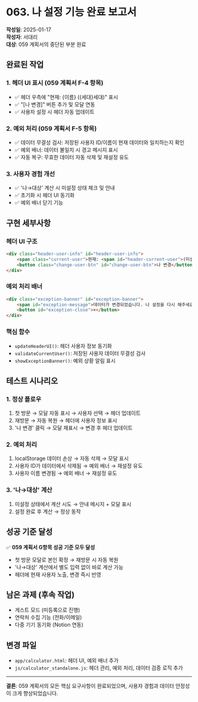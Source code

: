 # 063. 나 설정 기능 완료 보고서

**작성일**: 2025-01-17  
**작성자**: 서대리  
**대상**: 059 계획서의 중단된 부분 완료

## 완료된 작업

### 1. 헤더 UI 표시 (059 계획서 F-4 항목)
- ✅ 헤더 우측에 "현재: {이름} ({세대}세대)" 표시
- ✅ "[나 변경]" 버튼 추가 및 모달 연동
- ✅ 사용자 설정 시 헤더 자동 업데이트

### 2. 예외 처리 (059 계획서 F-5 항목)
- ✅ 데이터 무결성 검사: 저장된 사용자 ID/이름이 현재 데이터와 일치하는지 확인
- ✅ 예외 배너: 데이터 불일치 시 경고 메시지 표시
- ✅ 자동 복구: 무효한 데이터 자동 삭제 및 재설정 유도

### 3. 사용자 경험 개선
- ✅ '나→대상' 계산 시 미설정 상태 체크 및 안내
- ✅ 초기화 시 헤더 UI 동기화
- ✅ 예외 배너 닫기 기능

## 구현 세부사항

### 헤더 UI 구조
```html
<div class="header-user-info" id="header-user-info">
    <span class="current-user">현재: <span id="header-current-user">(미설정)</span></span>
    <button class="change-user-btn" id="change-user-btn">나 변경</button>
</div>
```

### 예외 처리 배너
```html
<div class="exception-banner" id="exception-banner">
    <span id="exception-message">데이터가 변경되었습니다. 나 설정을 다시 해주세요.</span>
    <button id="exception-close">×</button>
</div>
```

### 핵심 함수
- `updateHeaderUI()`: 헤더 사용자 정보 동기화
- `validateCurrentUser()`: 저장된 사용자 데이터 무결성 검사
- `showExceptionBanner()`: 예외 상황 알림 표시

## 테스트 시나리오

### 1. 정상 플로우
1. 첫 방문 → 모달 자동 표시 → 사용자 선택 → 헤더 업데이트
2. 재방문 → 자동 복원 → 헤더에 사용자 정보 표시
3. '나 변경' 클릭 → 모달 재표시 → 변경 후 헤더 업데이트

### 2. 예외 처리
1. localStorage 데이터 손상 → 자동 삭제 → 모달 표시
2. 사용자 ID가 데이터에서 삭제됨 → 예외 배너 → 재설정 유도
3. 사용자 이름 변경됨 → 예외 배너 → 재설정 유도

### 3. '나→대상' 계산
1. 미설정 상태에서 계산 시도 → 안내 메시지 + 모달 표시
2. 설정 완료 후 계산 → 정상 동작

## 성공 기준 달성

✅ **059 계획서 G항목 성공 기준 모두 달성**
- 첫 방문 모달로 본인 확정 → 재방문 시 자동 복원
- '나→대상' 계산에서 별도 입력 없이 바로 계산 가능  
- 헤더에 현재 사용자 노출, 변경 즉시 반영

## 남은 과제 (후속 작업)

- 게스트 모드 (미등록으로 진행)
- 연락처 수집 기능 (전화/이메일)
- 다중 기기 동기화 (Notion 연동)

## 변경 파일

- `app/calculator.html`: 헤더 UI, 예외 배너 추가
- `js/calculator_standalone.js`: 헤더 관리, 예외 처리, 데이터 검증 로직 추가

---

**결론**: 059 계획서의 모든 핵심 요구사항이 완료되었으며, 사용자 경험과 데이터 안정성이 크게 향상되었습니다.
